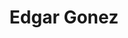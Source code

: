 ---
pid: LLP391
title: Edgar Gonez
location_transcription: New York
zipcode: 
outside_phl: 
neighborhood: 
age: 
age_range: 
instagram: 
image_file_name: LLP_391.jpg
proposal_transcription: I love the bell and I want to be at is New York s I can see
  it thank you
topic: History
topic_summary: '0'
type: Conceptual,Sculpture Statue
keywords_other: liberty bell, request
credit: 
image_labels: 
twitter: 
facebook: 
permalink: "/monuments/llp391/"
layout: item-page
---
